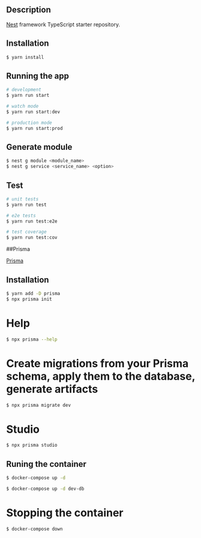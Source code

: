 ## Description

[Nest](https://github.com/nestjs/nest) framework TypeScript starter repository.

## Installation

```bash
$ yarn install
```

## Running the app

```bash
# development
$ yarn run start

# watch mode
$ yarn run start:dev

# production mode
$ yarn run start:prod
```


## Generate module

```bash
$ nest g module <module_name>
$ nest g service <service_name> <option>
```

## Test

```bash
# unit tests
$ yarn run test

# e2e tests
$ yarn run test:e2e

# test coverage
$ yarn run test:cov
```
##Prisma

[Prisma](https://www.prisma.io/docs)

## Installation

```bash
$ yarn add -D prisma
$ npx prisma init
```
# Help

```bash
$ npx prisma --help
```

# Create migrations from your Prisma schema, apply them to the database, generate artifacts

```bash
$ npx prisma migrate dev
```


# Studio

```bash
$ npx prisma studio
```

## Runing the container

```bash
$ docker-compose up -d
```

```bash
$ docker-compose up -d dev-db
```

# Stopping the container

```bash
$ docker-compose down
```